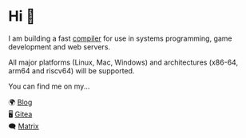 # Hi 👋

I am building a fast [compiler](https://git.akyoto.dev/cli/q) for use in systems programming, game development and web servers.

All major platforms (Linux, Mac, Windows) and architectures (x86-64, arm64 and riscv64) will be supported.

You can find me on my...

🌍 [Blog](https://akyoto.dev)  
🖥️ [Gitea](https://git.akyoto.dev/explore/repos)  
🗨️ [Matrix](https://matrix.to/#/#community:akyoto.dev)
